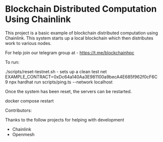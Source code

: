 # Blockchain Distributed Computation Using Chainlink

This project is a basic example of blockchain distributed computation using
Chainlink.  This system starts up a local blockchain which then distributes
work to various nodes.

For help join our telegram group at - https://t.me/blockchainhpc

To run:

./scripts/reset-testnet.sh - sets up a clean test net
EXAMPLE_CONTRACT=0xDc64a140Aa3E981100a9becA4E685f962f0cF6C9 npx hardhat run scripts/ping.ts --network localhost

Once the system has been reset, the servers can be restarted.

docker compose restart

Contributors:

Thanks to the follow projects for helping with development

- Chainlink
- Openmesh